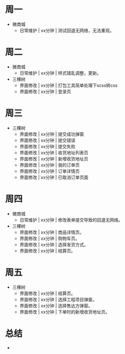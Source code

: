 # 周一
* 微商城
    - 日常维护 | xx分钟 | 测试回退无网络，无法重现。

# 周二
* 微商城
    - 日常维护 | xx分钟 | 样式错乱调整，更新。
* 三棵树
    - 界面修改 | xx分钟 | 打包工具简单处理下scss转css
    - 界面修改 | xx分钟 | 登录页

# 周三
* 三棵树
    - 界面修改 | xx分钟 | 提交成功弹窗
    - 界面修改 | xx分钟 | 提交错误
    - 界面修改 | xx分钟 | 提交失败
    - 界面修改 | xx分钟 | 收货地址列表页
    - 界面修改 | xx分钟 | 新增收货地址页
    - 界面修改 | xx分钟 | 我的订单页
    - 界面修改 | xx分钟 | 订单详情页
    - 界面修改 | xx分钟 | 已取消订单页面

# 周四
* 微商城
    - 日常维护 | xx分钟 | 修改表单提交导致的回退无网络。
* 三棵树
    - 界面修改 | xx分钟 | 商品详情页。
    - 界面修改 | xx分钟 | 购物车页。
    - 界面修改 | xx分钟 | 选择发货方式。
    - 界面修改 | xx分钟 | 结算页。

# 周五
* 三棵树
    - 界面修改 | xx分钟 | 结算页。
    - 界面修改 | xx分钟 | 选择工程项目弹窗。
    - 界面修改 | xx分钟 | 选择售达方弹窗。
    - 界面修改 | xx分钟 | 下单时的新增收货地址页。

# 总结
*

